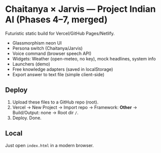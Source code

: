 # Chaitanya × Jarvis — Project Indian AI (Phases 4–7, merged)
Futuristic static build for Vercel/GitHub Pages/Netlify.
- Glassmorphism neon UI
- Persona switch (Chaitanya/Jarvis)
- Voice command (browser speech API)
- Widgets: Weather (open-meteo, no key), mock headlines, system info
- Launchers (demo)
- Free knowledge adapters (saved in localStorage)
- Export answer to text file (simple client-side)

## Deploy
1) Upload these files to a GitHub repo (root).
2) Vercel → New Project → Import repo → Framework: **Other** → Build/Output: none → Root dir `/`.
3) Deploy. Done.

## Local
Just open `index.html` in a modern browser.
